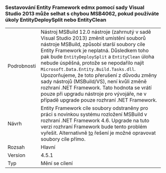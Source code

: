 ### <a name="building-an-entity-framework-edmx-with-visual-studio-2013-can-fail-with-error-msb4062-if-using-the-entitydeploysplit-or-entityclean-tasks"></a>Sestavování Entity Framework edmx pomocí sady Visual Studio 2013 může selhat s chybou MSB4062, pokud používáte úkoly EntityDeploySplit nebo EntityClean

|   |   |
|---|---|
|Podrobnosti|Nástroj MSBuild 12.0 nástroje (zahrnutý v sadě Visual Studio 2013) změnit umístění souborů nástroje MSBuild, způsobí starší soubory cíle Entity Framework je neplatná. Důsledkem toho pak bude <code>EntityDeploySplit</code> a <code>EntityClean</code> úloha nebude úspěšná, protože se nepodařilo najít <code>Microsoft.Data.Entity.Build.Tasks.dll</code>. Upozorňujeme, že toto přerušení z důvodu změny sady nástrojů (MSBuild/VS), není kvůli změně rozhraní .NET Framework. Tato hodnota se vrátí pouze při upgradu nástroje pro vývojáře, ne v případě upgrade pouze rozhraní .NET Framework.|
|Návrh|Entity Framework cíle soubory odstraněny pro práci s novinkou systému rozložení MSBuild v rozhraní .NET Framework 4.6. Upgrade na tuto verzi rozhraní Framework bude tento problém vyřešit. Alternativně [to](http://stackoverflow.com/a/24249247/131944) řešení je možné opravovat soubory cíle přímo.|
|Rozsah|Hlavní|
|Version|4.5.1|
|Typ|Mění se cílení|

